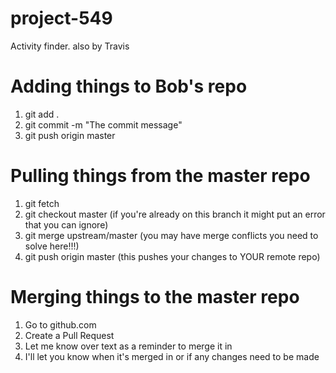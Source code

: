 # project-549
Activity finder.
also by Travis

# Adding things to Bob's repo
1. git add .
2. git commit -m "The commit message"
3. git push origin master

# Pulling things from the master repo
1. git fetch
2. git checkout master (if you're already on this branch it might put an error that you can ignore)
3. git merge upstream/master (you may have merge conflicts you need to solve here!!!)
4. git push origin master (this pushes your changes to YOUR remote repo)

# Merging things to the master repo
1. Go to github.com
2. Create a Pull Request
3. Let me know over text as a reminder to merge it in
4. I'll let you know when it's merged in or if any changes need to be made